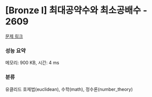 # [Bronze I] 최대공약수와 최소공배수 - 2609 

[문제 링크](https://www.acmicpc.net/problem/2609) 

### 성능 요약

메모리: 900 KB, 시간: 4 ms

### 분류

유클리드 호제법(euclidean), 수학(math), 정수론(number_theory)

